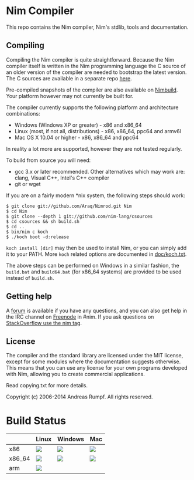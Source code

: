 # Nim Compiler
This repo contains the Nim compiler, Nim's stdlib, tools and 
documentation.

## Compiling
Compiling the Nim compiler is quite straightforward. Because
the Nim compiler itself is written in the Nim programming language
the C source of an older version of the compiler are needed to bootstrap the
latest version. The C sources are available in a separate repo [here](http://github.com/nim-lang/csources).

Pre-compiled snapshots of the compiler are also available on
[Nimbuild](http://build.nim-lang.org/). Your platform however may not 
currently be built for.

The compiler currently supports the following platform and architecture 
combinations:
  
  * Windows (Windows XP or greater) - x86 and x86_64
  * Linux (most, if not all, distributions) - x86, x86_64, ppc64 and armv6l
  * Mac OS X 10.04 or higher - x86, x86_64 and ppc64
  
In reality a lot more are supported, however they are not tested regularly.

To build from source you will need:

  * gcc 3.x or later recommended. Other alternatives which may work
    are: clang, Visual C++, Intel's C++ compiler
  * git or wget

If you are on a fairly modern *nix system, the following steps should work:

```
$ git clone git://github.com/Araq/Nimrod.git Nim
$ cd Nim
$ git clone --depth 1 git://github.com/nim-lang/csources
$ cd csources && sh build.sh
$ cd ..
$ bin/nim c koch
$ ./koch boot -d:release
```

``koch install [dir]`` may then be used to install Nim, or you can simply
add it to your PATH. More ``koch`` related options are documented in
[doc/koch.txt](doc/koch.txt).

The above steps can be performed on Windows in a similar fashion, the
``build.bat`` and ``build64.bat`` (for x86_64 systems) are provided to be used
instead of ``build.sh``.

## Getting help
A [forum](http://forum.nim-lang.org/) is available if you have any
questions, and you can also get help in the IRC channel on
[Freenode](irc://irc.freenode.net/nim) in #nim. If you ask questions on
[StackOverflow use the nim
tag](http://stackoverflow.com/questions/tagged/nim).

## License
The compiler and the standard library are licensed under the MIT license, 
except for some modules where the documentation suggests otherwise. This means 
that you can use any license for your own programs developed with Nim, 
allowing you to create commercial applications.

Read copying.txt for more details.

Copyright (c) 2006-2014 Andreas Rumpf.
All rights reserved.

# Build Status
| |Linux|Windows|Mac|
|---|---|---|---|
| x86 | ![](http://178.62.143.63:8010/buildstatusimage?builder=linux-x32-builder) | ![](http://178.62.143.63:8010/buildstatusimage?builder=windows-x32-builder) | ![](http://178.62.143.63:8010/buildstatusimage?builder=mac-x32-builder)
| x86_64 | ![](http://178.62.143.63:8010/buildstatusimage?builder=linux-x64-builder) | ![](http://178.62.143.63:8010/buildstatusimage?builder=windows-x64-builder) | ![](http://178.62.143.63:8010/buildstatusimage?builder=mac-x64-builder)
| arm | ![](http://178.62.143.63:8010/buildstatusimage?builder=linux-arm5-builder) |
